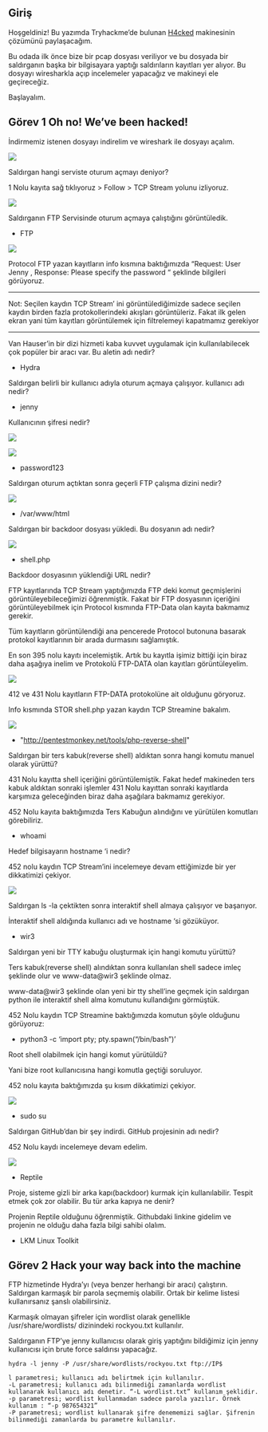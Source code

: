## Giriş

Hoşgeldiniz! Bu yazımda Tryhackme’de bulunan <a href="https://tryhackme.com/room/h4cked">H4cked</a> makinesinin çözümünü paylaşacağım.

Bu odada ilk önce bize bir pcap dosyası veriliyor ve bu dosyada bir saldırganın başka bir bilgisayara yaptığı saldırıların kayıtları yer alıyor. Bu dosyayı wiresharkla açıp incelemeler yapacağız ve makineyi ele geçireceğiz.

Başlayalım.

## Görev 1 Oh no! We’ve been hacked!

İndirmemiz istenen dosyayı indirelim ve wireshark ile dosyayı açalım.

![](https://github.com/umutsaglam/CTF-Writeups/blob/main/TryHackMe/H4cked/images/a1.png?raw=true)

Saldırgan hangi serviste oturum açmayı deniyor?

1 Nolu kayıta sağ tıklıyoruz > Follow > TCP Stream yolunu izliyoruz.


![](https://github.com/umutsaglam/CTF-Writeups/blob/main/TryHackMe/H4cked/images/a2.png?raw=true)

Saldırganın FTP Servisinde oturum açmaya çalıştığını görüntüledik.

- FTP


![](https://github.com/umutsaglam/CTF-Writeups/blob/main/TryHackMe/H4cked/images/a3.png?raw=true)

Protocol FTP yazan kayıtların info kısmına baktığımızda “Request: User Jenny , Response: Please specify the password “ şeklinde bilgileri görüyoruz.

* * * 
Not: Seçilen kaydın TCP Stream’ ini görüntülediğimizde sadece seçilen kaydın birden fazla protokollerindeki akışları görüntüleriz. Fakat ilk gelen ekran yani tüm kayıtları görüntülemek için filtrelemeyi kapatmamız gerekiyor
* * *

Van Hauser’in bir dizi hizmeti kaba kuvvet uygulamak için kullanılabilecek çok popüler bir aracı var. Bu aletin adı nedir?

- Hydra

Saldırgan belirli bir kullanıcı adıyla oturum açmaya çalışıyor. kullanıcı adı nedir?

- jenny

Kullanıcının şifresi nedir?

![](https://github.com/umutsaglam/CTF-Writeups/blob/main/TryHackMe/H4cked/images/a4.png?raw=true)

![](https://github.com/umutsaglam/CTF-Writeups/blob/main/TryHackMe/H4cked/images/a5.png?raw=true)

- password123

Saldırgan oturum açtıktan sonra geçerli FTP çalışma dizini nedir?

![](https://github.com/umutsaglam/CTF-Writeups/blob/main/TryHackMe/H4cked/images/a6.png?raw=true)

- /var/www/html

Saldırgan bir backdoor dosyası yükledi. Bu dosyanın adı nedir?
 
![](https://github.com/umutsaglam/CTF-Writeups/blob/main/TryHackMe/H4cked/images/a7.png?raw=true)

- shell.php

 Backdoor dosyasının yüklendiği URL nedir?

FTP kayıtlarında TCP Stream yaptığımızda FTP deki komut geçmişlerini görüntüleyebileceğimizi öğrenmiştik. Fakat bir FTP dosyasının içeriğini görüntüleyebilmek için Protocol kısmında FTP-Data olan kayıta bakmamız gerekir.

Tüm kayıtların görüntülendiği ana pencerede Protocol butonuna basarak protokol kayıtlarının bir arada durmasını sağlamıştık.

En son 395 nolu kayıtı incelemiştik. Artık bu kayıtla işimiz bittiği için biraz daha aşağıya inelim ve Protokolü FTP-DATA olan kayıtları görüntüleyelim.

![](https://github.com/umutsaglam/CTF-Writeups/blob/main/TryHackMe/H4cked/images/a8.png?raw=true)


412 ve 431 Nolu kayıtların FTP-DATA protokolüne ait olduğunu göryoruz.

Info kısmında STOR shell.php yazan kaydın TCP Streamine bakalım.

![](https://github.com/umutsaglam/CTF-Writeups/blob/main/TryHackMe/H4cked/images/a9.png?raw=true)

- "http://pentestmonkey.net/tools/php-reverse-shell"

Saldırgan bir ters kabuk(reverse shell) aldıktan sonra hangi komutu manuel olarak yürüttü?

431 Nolu kayıtta shell içeriğini görüntülemiştik. Fakat hedef makineden ters kabuk aldıktan sonraki işlemler 431 Nolu kayıttan sonraki kayıtlarda karşımıza geleceğinden biraz daha aşağılara bakmamız gerekiyor.

452 Nolu kayıta baktığımızda Ters Kabuğun alındığını ve yürütülen komutları görebiliriz.

- whoami

Hedef bilgisayarın hostname ‘i nedir?

452 nolu kaydın TCP Stream’ini incelemeye devam ettiğimizde bir yer dikkatimizi çekiyor.

![](https://github.com/umutsaglam/CTF-Writeups/blob/main/TryHackMe/H4cked/images/a10.png?raw=true)

Saldırgan ls -la çektikten sonra interaktif shell almaya çalışıyor ve başarıyor.

İnteraktif shell aldığında kullanıcı adı ve hostname ‘si gözüküyor.

- wir3

Saldırgan yeni bir TTY kabuğu oluşturmak için hangi komutu yürüttü?

Ters kabuk(reverse shell) alındıktan sonra kullanılan shell sadece imleç şeklinde olur ve www-data@wir3 şeklinde olmaz.

www-data@wir3 şeklinde olan yeni bir tty shell’ine geçmek için saldırgan python ile interaktif shell alma komutunu kullandığını görmüştük.

452 Nolu kaydın TCP Streamine baktığımızda komutun şöyle olduğunu görüyoruz:

- python3 -c ‘import pty; pty.spawn(“/bin/bash”)’

Root shell olabilmek için hangi komut yürütüldü?

Yani bize root kullanıcısına hangi komutla geçtiği soruluyor.

452 nolu kayıta baktığımızda şu kısım dikkatimizi çekiyor.

![](https://github.com/umutsaglam/CTF-Writeups/blob/main/TryHackMe/H4cked/images/a11.png?raw=true)

- sudo su

Saldırgan GitHub’dan bir şey indirdi. GitHub projesinin adı nedir?

452 Nolu kaydı incelemeye devam edelim.

![](https://github.com/umutsaglam/CTF-Writeups/blob/main/TryHackMe/H4cked/images/a12.png?raw=true)

- Reptile

Proje, sisteme gizli bir arka kapı(backdoor) kurmak için kullanılabilir. Tespit etmek çok zor olabilir. Bu tür arka kapıya ne denir?

Projenin Reptile olduğunu öğrenmiştik. Githubdaki linkine gidelim ve projenin ne olduğu daha fazla bilgi sahibi olalım.

- LKM Linux Toolkit

## Görev 2 Hack your way back into the machine

 FTP hizmetinde Hydra’yı (veya benzer herhangi bir aracı) çalıştırın. Saldırgan karmaşık bir parola seçmemiş olabilir. Ortak bir kelime listesi kullanırsanız şanslı olabilirsiniz.

Karmaşık olmayan şifreler için wordlist olarak genellikle /usr/share/wordlists/ dizinindeki rockyou.txt kullanılır.

Saldırganın FTP’ye jenny kullanıcısı olarak giriş yaptığını bildiğimiz için jenny kullanıcısı için brute force saldırısı yapacağız.

```
hydra -l jenny -P /usr/share/wordlists/rockyou.txt ftp://IP$ 
```

```
l parametresi; kullanıcı adı belirtmek için kullanılır.
-L parametresi; kullanıcı adı bilinmediği zamanlarda wordlist kullanarak kullanıcı adı denetir. “-L wordlist.txt” kullanım şeklidir.
-p parametresi; wordlist kullanmadan sadece parola yazılır. Örnek kullanım : “-p 987654321”
-P parametresi; wordlist kullanarak şifre denememizi sağlar. Şifrenin bilinmediği zamanlarda bu parametre kullanılır.
```
























































